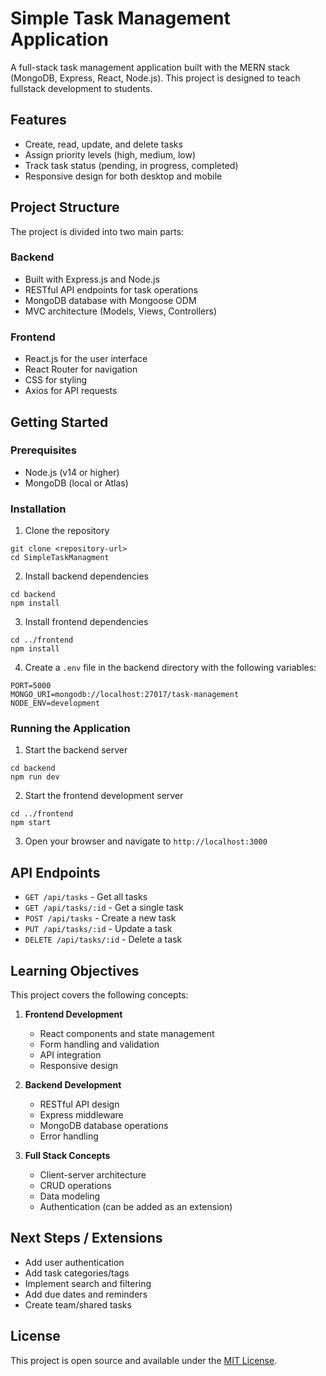 # Simple Task Management Application

A full-stack task management application built with the MERN stack (MongoDB, Express, React, Node.js). This project is designed to teach fullstack development to students.

## Features

- Create, read, update, and delete tasks
- Assign priority levels (high, medium, low)
- Track task status (pending, in progress, completed)
- Responsive design for both desktop and mobile

## Project Structure

The project is divided into two main parts:

### Backend

- Built with Express.js and Node.js
- RESTful API endpoints for task operations
- MongoDB database with Mongoose ODM
- MVC architecture (Models, Views, Controllers)

### Frontend

- React.js for the user interface
- React Router for navigation
- CSS for styling
- Axios for API requests

## Getting Started

### Prerequisites

- Node.js (v14 or higher)
- MongoDB (local or Atlas)

### Installation

1. Clone the repository
```
git clone <repository-url>
cd SimpleTaskManagment
```

2. Install backend dependencies
```
cd backend
npm install
```

3. Install frontend dependencies
```
cd ../frontend
npm install
```

4. Create a `.env` file in the backend directory with the following variables:
```
PORT=5000
MONGO_URI=mongodb://localhost:27017/task-management
NODE_ENV=development
```

### Running the Application

1. Start the backend server
```
cd backend
npm run dev
```

2. Start the frontend development server
```
cd ../frontend
npm start
```

3. Open your browser and navigate to `http://localhost:3000`

## API Endpoints

- `GET /api/tasks` - Get all tasks
- `GET /api/tasks/:id` - Get a single task
- `POST /api/tasks` - Create a new task
- `PUT /api/tasks/:id` - Update a task
- `DELETE /api/tasks/:id` - Delete a task

## Learning Objectives

This project covers the following concepts:

1. **Frontend Development**
   - React components and state management
   - Form handling and validation
   - API integration
   - Responsive design

2. **Backend Development**
   - RESTful API design
   - Express middleware
   - MongoDB database operations
   - Error handling

3. **Full Stack Concepts**
   - Client-server architecture
   - CRUD operations
   - Data modeling
   - Authentication (can be added as an extension)

## Next Steps / Extensions

- Add user authentication
- Add task categories/tags
- Implement search and filtering
- Add due dates and reminders
- Create team/shared tasks

## License

This project is open source and available under the [MIT License](LICENSE).